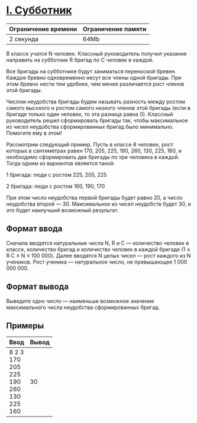 # [I. Субботник](https://contest.yandex.ru/contest/27844/problems/I/ "Ссылка на сайт с задачей")
| Ограничение времени | Ограничение памяти |
| -|-|
| 2 секунда | 64Mb |

В классе учатся N человек. Классный руководитель получил указание направить на субботник R бригад по С человек в каждой.

Все бригады на субботнике будут заниматься переноской бревен. Каждое бревно одновременно несут все члены одной бригады. При этом бревно нести тем удобнее, чем менее различается рост членов этой бригады.

Числом неудобства бригады будем называть разность между ростом самого высокого и ростом самого низкого членов этой бригады (если в бригаде только один человек, то эта разница равна 0). Классный руководитель решил сформировать бригады так, чтобы максимальное из чисел неудобства сформированных бригад было минимально. Помогите ему в этом!

Рассмотрим следующий пример. Пусть в классе 8 человек, рост которых в сантиметрах равен 170, 205, 225, 190, 260, 130, 225, 160, и необходимо сформировать две бригады по три человека в каждой. Тогда одним из вариантов является такой:

1 бригада: люди с ростом 225, 205, 225

2 бригада: люди с ростом 160, 190, 170

При этом число неудобства первой бригады будет равно 20, а число неудобства второй — 30. Максимальное из чисел неудобств будет 30, и это будет наилучший возможный результат.

## Формат ввода

Сначала вводятся натуральные числа N, R и C — количество человек в классе, количество бригад и количество человек в каждой бригаде (1 ≤ R∙C ≤ N ≤ 100 000). Далее вводятся N целых чисел — рост каждого из N учеников. Рост ученика — натуральное число, не превышающее 1 000 000 000.

## Формат вывода

Выведите одно число — наименьше возможное значение максимального числа неудобства сформированных бригад.

## Примеры

| Ввод | Вывод |
| -|-|
| 8 2 3</br>170</br>205</br>225</br>190</br>260</br>130</br>225</br>160 | 30 |